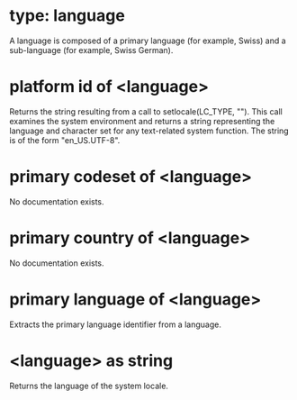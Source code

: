 # type: language

A language is composed of a primary language (for example, Swiss) and a sub-language (for example, Swiss German).

# platform id of &lt;language&gt;

Returns the string resulting from a call to setlocale(LC_TYPE, &quot;&quot;). This call examines the system environment and returns a string representing the language and character set for any text-related system function. The string is of the form &quot;en_US.UTF-8&quot;.

# primary codeset of &lt;language&gt;

No documentation exists.

# primary country of &lt;language&gt;

No documentation exists.

# primary language of &lt;language&gt;

Extracts the primary language identifier from a language.

# &lt;language&gt; as string

Returns the language of the system locale.
